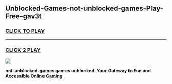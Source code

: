 
## Unblocked-Games-not-unblocked-games-Play-Free-gav3t
<h3>
<a href="https://premium76.site?title=not-unblocked-games&ref=20A">CLICK TO PLAY</a></h3>
<hr>

<h3>
<a href="https://premium76.site?title=not-unblocked-games&ref=20A">CLICK 2 PLAY</a>
  
</h3>

<a href="https://premium76.site?title=not-unblocked-games&ref=20A"><img src="https://clearcache.store/games.png"></a>


**not-unblocked-games games unblocked: Your Gateway to Fun and Accessible Online Gaming**
